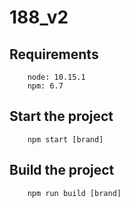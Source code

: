 # 188_v2

## Requirements
```
    node: 10.15.1
    npm: 6.7
```

## Start the project
```
    npm start [brand]
```

## Build the project
```
    npm run build [brand]
```
